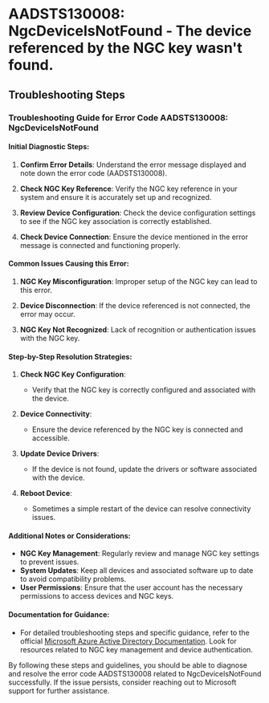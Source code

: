 
# AADSTS130008: NgcDeviceIsNotFound - The device referenced by the NGC key wasn't found.


## Troubleshooting Steps
### Troubleshooting Guide for Error Code AADSTS130008: NgcDeviceIsNotFound

#### Initial Diagnostic Steps:
1. **Confirm Error Details**: Understand the error message displayed and note down the error code (AADSTS130008).
  
2. **Check NGC Key Reference**: Verify the NGC key reference in your system and ensure it is accurately set up and recognized.

3. **Review Device Configuration**: Check the device configuration settings to see if the NGC key association is correctly established.

4. **Check Device Connection**: Ensure the device mentioned in the error message is connected and functioning properly.

#### Common Issues Causing this Error:
1. **NGC Key Misconfiguration**: Improper setup of the NGC key can lead to this error.
  
2. **Device Disconnection**: If the device referenced is not connected, the error may occur.
  
3. **NGC Key Not Recognized**: Lack of recognition or authentication issues with the NGC key.

#### Step-by-Step Resolution Strategies:
1. **Check NGC Key Configuration**:
   - Verify that the NGC key is correctly configured and associated with the device.
   
2. **Device Connectivity**:
   - Ensure the device referenced by the NGC key is connected and accessible.
   
3. **Update Device Drivers**:
   - If the device is not found, update the drivers or software associated with the device.
   
4. **Reboot Device**:
   - Sometimes a simple restart of the device can resolve connectivity issues.

#### Additional Notes or Considerations:
- **NGC Key Management**: Regularly review and manage NGC key settings to prevent issues.
- **System Updates**: Keep all devices and associated software up to date to avoid compatibility problems.
- **User Permissions**: Ensure that the user account has the necessary permissions to access devices and NGC keys.

#### Documentation for Guidance:
- For detailed troubleshooting steps and specific guidance, refer to the official [Microsoft Azure Active Directory Documentation](https://docs.microsoft.com/en-us/azure/active-directory/). Look for resources related to NGC key management and device authentication.

By following these steps and guidelines, you should be able to diagnose and resolve the error code AADSTS130008 related to NgcDeviceIsNotFound successfully. If the issue persists, consider reaching out to Microsoft support for further assistance.